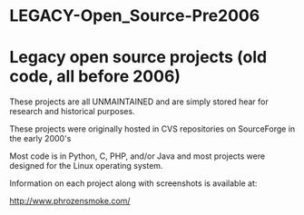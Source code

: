 # LEGACY-Open_Source-Pre2006
# Legacy open source projects (old code, all before 2006)

These projects are all UNMAINTAINED and are simply stored hear for research and historical purposes.  

These projects were originally hosted in CVS repositories on SourceForge in the early 2000's

Most code is in Python, C, PHP, and/or Java and most projects were designed for the Linux operating system.

Information on each project along with screenshots is available at:

http://www.phrozensmoke.com/ 
